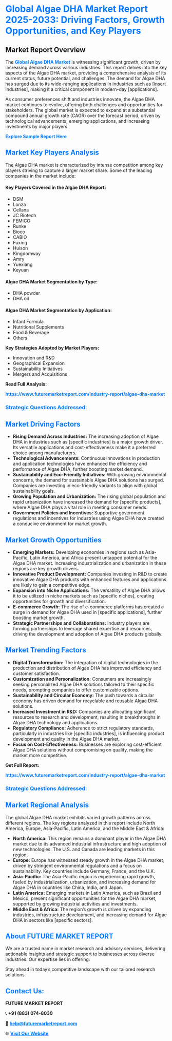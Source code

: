 <h1 style="color: #007BFF;">Global Algae DHA Market Report 2025-2033: Driving Factors, Growth Opportunities, and Key Players</h1>

<section id="overview">
<h2>Market Report Overview</h2>
<p>The <a href="https://www.futuremarketreport.com/industry-report/algae-dha-market" style="color: #007BFF; text-decoration: none;"><strong>Global Algae DHA Market</strong></a> is witnessing significant growth, driven by increasing demand across various industries. This report delves into the key aspects of the Algae DHA market, providing a comprehensive analysis of its current status, future potential, and challenges. The demand for Algae DHA has surged due to its wide-ranging applications in industries such as [insert industries], making it a critical component in modern-day [applications].</p>
<p>As consumer preferences shift and industries innovate, the Algae DHA market continues to evolve, offering both challenges and opportunities for stakeholders. The global market is expected to expand at a substantial compound annual growth rate (CAGR) over the forecast period, driven by technological advancements, emerging applications, and increasing investments by major players.</p>
</section>

<section id="overview">
<p><a href="https://www.futuremarketreport.com/request-sample/reportId=96530" style="color: #007BFF; text-decoration: none;"><strong>Explore Sample Report Here</strong></a></p>
</section>

<section id="key-players">
<h2 style="color: #007BFF;">Market Key Players Analysis</h2>
<p>The Algae DHA market is characterized by intense competition among key players striving to capture a larger market share. Some of the leading companies in the market include:</p>
<h4>Key Players Covered in the Algae DHA Report:</h4>
<ul><li>DSM</li><li>Lonza</li><li>Cellana</li><li>JC Biotech</li><li>FEMICO</li><li>Runke</li><li>Bioco</li><li>CABIO</li><li>Fuxing</li><li>Huison</li><li>Kingdomway</li><li>Amry</li><li>Yuexiang</li><li>Keyuan</li></ul>
<h4>Algae DHA Market Segmentation by Type:</h4>
<ul><li>DHA powder</li><li>DHA oil</li></ul>

<h4>Algae DHA Market Segmentation by Application:</h4>
<ul><li>Infant Formula</li><li>Nutritional Supplements</li><li>Food &amp; Beverage</li><li>Others</li></ul>
<p><strong>Key Strategies Adopted by Market Players:</strong></p>
<ul>
<li>Innovation and R&D</li>
<li>Geographical Expansion</li>
<li>Sustainability Initiatives</li>
<li>Mergers and Acquisitions</li>
</ul>
</section>

<section>
<p><strong>Read Full Analysis: </strong></p><a href="https://www.futuremarketreport.com/industry-report/algae-dha-market" style="color: #007BFF; text-decoration: none;"><strong>https://www.futuremarketreport.com/industry-report/algae-dha-market</strong></a>
<h3 style="color: #007BFF;">Strategic Questions Addressed:</h3>
</section>

<section id="driving-factors">
<h2 style="color: #007BFF;">Market Driving Factors</h2>
<ul>
<li><strong>Rising Demand Across Industries:</strong> The increasing adoption of Algae DHA in industries such as [specific industries] is a major growth driver. Its versatile applications and cost-effectiveness make it a preferred choice among manufacturers.</li>
<li><strong>Technological Advancements:</strong> Continuous innovations in production and application technologies have enhanced the efficiency and performance of Algae DHA, further boosting market demand.</li>
<li><strong>Sustainability and Eco-Friendly Initiatives:</strong> With growing environmental concerns, the demand for sustainable Algae DHA solutions has surged. Companies are investing in eco-friendly variants to align with global sustainability goals.</li>
<li><strong>Growing Population and Urbanization:</strong> The rising global population and rapid urbanization have increased the demand for [specific products], where Algae DHA plays a vital role in meeting consumer needs.</li>
<li><strong>Government Policies and Incentives:</strong> Supportive government regulations and incentives for industries using Algae DHA have created a conducive environment for market growth.</li>
</ul>
</section>

<section id="growth-opportunities">
<h2 style="color: #007BFF;">Market Growth Opportunities</h2>
<ul>
<li><strong>Emerging Markets:</strong> Developing economies in regions such as Asia-Pacific, Latin America, and Africa present untapped potential for the Algae DHA market. Increasing industrialization and urbanization in these regions are key growth drivers.</li>
<li><strong>Innovative Product Development:</strong> Companies investing in R&D to create innovative Algae DHA products with enhanced features and applications are likely to gain a competitive edge.</li>
<li><strong>Expansion into Niche Applications:</strong> The versatility of Algae DHA allows it to be utilized in niche markets such as [specific niches], creating opportunities for growth and diversification.</li>
<li><strong>E-commerce Growth:</strong> The rise of e-commerce platforms has created a surge in demand for Algae DHA used in [specific applications], further boosting market growth.</li>
<li><strong>Strategic Partnerships and Collaborations:</strong> Industry players are forming partnerships to leverage shared expertise and resources, driving the development and adoption of Algae DHA products globally.</li>
</ul>
</section>

<section id="trending-factors">
<h2 style="color: #007BFF;">Market Trending Factors</h2>
<ul>
<li><strong>Digital Transformation:</strong> The integration of digital technologies in the production and distribution of Algae DHA has improved efficiency and customer satisfaction.</li>
<li><strong>Customization and Personalization:</strong> Consumers are increasingly seeking personalized Algae DHA solutions tailored to their specific needs, prompting companies to offer customizable options.</li>
<li><strong>Sustainability and Circular Economy:</strong> The push towards a circular economy has driven demand for recyclable and reusable Algae DHA solutions.</li>
<li><strong>Increased Investment in R&D:</strong> Companies are allocating significant resources to research and development, resulting in breakthroughs in Algae DHA technology and applications.</li>
<li><strong>Regulatory Compliance:</strong> Adherence to strict regulatory standards, particularly in industries like [specific industries], is influencing product development and quality in the Algae DHA market.</li>
<li><strong>Focus on Cost-Effectiveness:</strong> Businesses are exploring cost-efficient Algae DHA solutions without compromising on quality, making the market more competitive.</li>
</ul>
</section>

<section>
<p><strong>Get Full Report: </strong></p><a href="https://www.futuremarketreport.com/industry-report/algae-dha-market" style="color: #007BFF; text-decoration: none;"><strong>https://www.futuremarketreport.com/industry-report/algae-dha-market</strong></a>
<h3 style="color: #007BFF;">Strategic Questions Addressed:</h3>
</section>


<section id="regional-analysis">
<h2 style="color: #007BFF;">Market Regional Analysis</h2>
<p>The global Algae DHA market exhibits varied growth patterns across different regions. The key regions analyzed in this report include North America, Europe, Asia-Pacific, Latin America, and the Middle East & Africa:</p>
<ul>
<li><strong>North America:</strong> This region remains a dominant player in the Algae DHA market due to its advanced industrial infrastructure and high adoption of new technologies. The U.S. and Canada are leading markets in this region.</li>
<li><strong>Europe:</strong> Europe has witnessed steady growth in the Algae DHA market, driven by stringent environmental regulations and a focus on sustainability. Key countries include Germany, France, and the U.K.</li>
<li><strong>Asia-Pacific:</strong> The Asia-Pacific region is experiencing rapid growth, fueled by industrialization, urbanization, and increasing demand for Algae DHA in countries like China, India, and Japan.</li>
<li><strong>Latin America:</strong> Emerging markets in Latin America, such as Brazil and Mexico, present significant opportunities for the Algae DHA market, supported by growing industrial activities and investments.</li>
<li><strong>Middle East & Africa:</strong> The region’s growth is driven by expanding industries, infrastructure development, and increasing demand for Algae DHA in sectors like [specific sectors].</li>
</ul>
</section>

<footer>
<h2 style="color: #007BFF;">About FUTURE MARKET REPORT</h2>
<p>We are a trusted name in market research and advisory services, delivering actionable insights and strategic support to businesses across diverse industries. Our expertise lies in offering:</p>

<p>Stay ahead in today’s competitive landscape with our tailored research solutions.</p>

<h2 style="color: #007BFF;">Contact Us:</h2>
<p><strong>FUTURE MARKET REPORT</strong></p>
<p>📞 <strong>+91 (883) 074-8030</strong></p>
<p>📧 <strong><a href="mailto:help@futuremarketreport.com" style="color: #007BFF;">help@futuremarketreport.com</a></strong></p>
<p>🌐 <strong><a href="https://www.futuremarketreport.com/" style="color: #007BFF;">Visit Our Website</a></strong></p>
</footer>